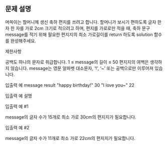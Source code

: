 ## 문제 설명

머쓱이는 할머니께 생신 축하 편지를 쓰려고 합니다. 할머니가 보시기 편하도록 글자 한 자 한 자를 가로 2cm 크기로 적으려고 하며, 편지를 가로로만 적을 때, 축하 문구 message를 적기 위해 필요한 편지지의 최소 가로길이를 return 하도록 solution 함수를 완성해주세요.

제한사항

공백도 하나의 문자로 취급합니다.
1 ≤ message의 길이 ≤ 50
편지지의 여백은 생각하지 않습니다.
message는 영문 알파벳 대소문자, ‘!’, ‘~’ 또는 공백으로만 이루어져 있습니다.

입출력 예
message result
"happy birthday!" 30
"I love you~" 22

입출력 예 설명

입출력 예 #1

message의 글자 수가 15개로 최소 가로 30cm의 편지지가 필요합니다.

입출력 예 #2

message의 글자 수가 11개로 최소 가로 22cm의 편지지가 필요합니다.
